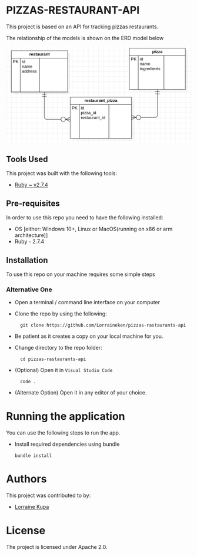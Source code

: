 # PIZZAS-RESTAURANT-API

This project is based on an API for tracking pizzas restaurants.

The relationship of the models is shown on the ERD model below 


   ![ERD DIAGRAM](./restaurant_pizzas_ERD.png?raw=true "ERD DIAGRAM")


## Tools Used
This project was built with the following tools:

- [Ruby ~ v2.7.4](https://www.ruby-lang.org/en/)


## Pre-requisites
In order to use this repo you need to have the following installed:

- OS [either: Windows 10+, Linux or MacOS(running on x86 or arm architecture)]
- Ruby - 2.7.4

## Installation

To use this repo on your machine requires some simple steps

### Alternative One

- Open a terminal / command line interface on your computer
- Clone the repo by using the following:

        git clone https://github.com/Lorraineken/pizzas-rastaurants-api

- Be patient as it creates a copy on your local machine for you.
- Change directory to the repo folder:

        cd pizzas-rastaurants-api

- (Optional) Open it in ``Visual Studio Code``

        code .

- (Alternate Option) Open it in any editor of your choice.



# Running the application

 You can use the following steps to run the app.

- Install required dependencies using bundle

      bundle install


# Authors
This project was contributed to by:
- [Lorraine Kupa](https://github.com/Lorraineken)

# License
The project is licensed under Apache 2.0.